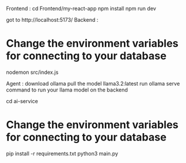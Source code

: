Frontend :
cd Frontend/my-react-app
npm install
npm run dev

got to http://localhost:5173/
Backend : 
# Change the environment variables for connecting to your database
nodemon src/index.js

Agent : 
download ollama 
pull the model llama3.2:latest 
run ollama serve command to run your llama model on the backend 

cd ai-service
# Change the environment variables for connecting to your database
pip install -r requirements.txt
python3 main.py

